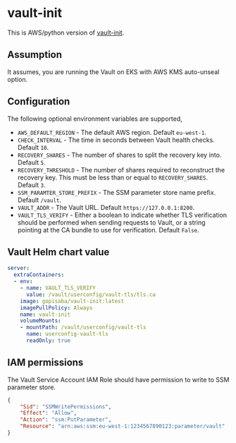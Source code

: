 # vault-init

This is AWS/python version of [vault-init](https://github.com/kelseyhightower/vault-init).

## Assumption

It assumes, you are running the Vault on EKS with AWS KMS auto-unseal option.

## Configuration

The following optional environment variables are supported,

- `AWS_DEFAULT_REGION` - The default AWS region. Default `eu-west-1`.
- `CHECK_INTERVAL` - The time in seconds between Vault health checks. Default `10`.
- `RECOVERY_SHARES` - The number of shares to split the recovery key into. Default `5`.
- `RECOVERY_THRESHOLD` - The number of shares required to reconstruct the recovery key. This must be less than or equal to `RECOVERY_SHARES`. Default `3`.
- `SSM_PARAMTER_STORE_PREFIX` - The SSM parameter store name prefix. Default `/vault`.
- `VAULT_ADDR` - The Vault URL. Default `https://127.0.0.1:8200`.
- `VAULT_TLS_VERIFY` - Either a boolean to indicate whether TLS verification should be performed when sending requests to Vault, or a string pointing at the CA bundle to use for verification. Default `False`.

## Vault Helm chart value

```yaml
server:
  extraContainers:
  - env:
    - name: VAULT_TLS_VERIFY
      value: /vault/userconfig/vault-tls/tls.ca
    image: gopisaba/vault-init:latest
    imagePullPolicy: Always
    name: vault-init
    volumeMounts:
    - mountPath: /vault/userconfig/vault-tls
      name: userconfig-vault-tls
      readOnly: true
```

## IAM permissions

The Vault Service Account IAM Role should have permission to write to SSM parameter store.

```json
{
    "Sid": "SSMWritePermissions",
    "Effect": "Allow",
    "Action": "ssm:PutParameter",
    "Resource": "arn:aws:ssm:eu-west-1:1234567890123:parameter/vault"
}
```
